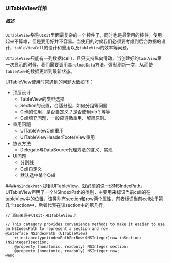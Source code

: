 ### UITableView详解

##### 概述
`UITableView`堪称`UIKit`里面最复杂的一个控件了，同时也是最常用的控件，使用起来不算难，但是要用好并不容易。当使用的时候我们必须要考虑到后台数据的设计，`tableViewCell`的设计和重用以及`tableView`的效率等问题。

`UITableView`只能有一列数据(cell)，且只支持纵向滑动，当创建好的`tablView`第一次显示的时候，我们需要调用其`reloadData`方法，强制刷新一次，从而使`tableView`的数据更新到最新状态。

UITableView使用时常遇到的问题大致如下：
+ 顶层设计
    + TableView的类型选择
    + Section的设置，合适分组，如何分组等问题
    + Cell的使用，是否自定义？是否使用xib？等等
    + Cell填充问题，一般应遵循重用、解耦原则。
+ 重用问题
    + UITableViewCell重用
    + UITableViewHeaderFooterView重用
+ 协议方法
    + Delegate与DataSource代理方法的含义、实现  
+ UI问题
    + 分割线
    + Cell自定义
    + 默认选中某个Cell

####`NSIndexPath`
提到UITableView，就必须的说一说NSIndexPath。UITableView声明了一个NSIndexPath的类别，主要用来标识当前cell的在tableView中的位置，该类别有section和row两个属性，前者标识当前cell处于第几个section中，后者代表在该section中的第几行。

```object-c
// 源码来源于UIKit->UITableView.h

// This category provides convenience methods to make it easier to use an NSIndexPath to represent a section and row
@interface NSIndexPath (UITableView)
    +(instancetype)indexPathForRow:(NSInteger)row inSection:(NSInteger)section;
    @property (nonatomic, readonly) NSInteger section;
    @property (nonatomic, readonly) NSInteger row;
@end
```